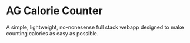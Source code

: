 # AG Calorie Counter

A simple, lightweight, no-nonesense full stack webapp designed to make counting calories as easy as possible.